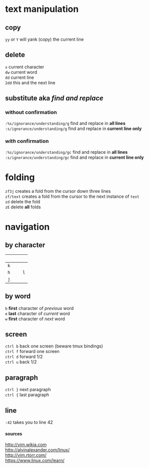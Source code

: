 # text manipulation

## copy  
`yy` or `Y` will yank (copy) the current line  

## delete
`x` current character  
`dw` current word  
`dd` current line  
`2dd` this and the next line  

## substitute aka _find and replace_  
### without confirmation  
`:%s/ignorance/understanding/g` find and replace in __all lines__  
`:s/ignorance/understanding/g` find and replace in __current line only__  
### _with_ confirmation  
`:%s/ignorance/understanding/gc` find and replace in __all lines__  
`:s/ignorance/understanding/gc` find and replace in __current line only__  

# folding
`zf3j` creates a fold from the cursor down three lines  
`zf/text` creates a fold from the cursor to the next instance of `text`  
`zd` delete the fold  
`zE` delete **all** folds

# navigation

## by character

` `|` `|` `
-----|-----|------
  |`k`|
`h`| | `l`
  |`j`|  

## by word  
`b` **first** character of _previous_ word  
`e` **last** character of _current_ word  
`w` **first** character of _next_ word  

## screen
`ctrl b` back one screen (beware tmux bindings)  
`ctrl f` forward one screen  
`ctrl d` forward 1/2  
`ctrl u` back 1/2  

## paragraph  
`ctrl }` next paragraph  
`ctrl {` last paragraph  

## line  
`:42` takes you to line 42  


#### sources
http://vim.wikia.com  
http://alvinalexander.com/linux/  
http://vim.rtorr.com/  
https://www.linux.com/learn/
